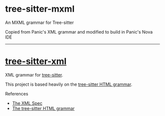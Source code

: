 # tree-sitter-mxml

An MXML grammar for Tree-sitter

Copied from Panic's XML grammar and modified to build in Panic's Nova IDE

---

[tree-sitter-xml](https://github.com/panicinc/tree-sitter-xml)
================

XML grammar for [tree-sitter][].

This project is based heavily on the [tree-sitter HTML grammar](https://github.com/tree-sitter/tree-sitter-html).

[tree-sitter]: https://github.com/tree-sitter/tree-sitter

References

* [The XML Spec](https://www.w3.org/XML/)
* [The tree-sitter HTML grammar](https://github.com/tree-sitter/tree-sitter-html)

